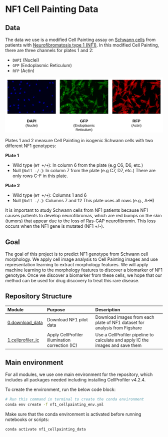 # NF1 Cell Painting Data 

## Data

The data we use is a modified Cell Painting assay on [Schwann cells](https://www.ncbi.nlm.nih.gov/books/NBK544316/) from patients with [Neurofibromatosis type 1 (NF1)](https://medlineplus.gov/genetics/condition/neurofibromatosis-type-1/). 
In this modified Cell Painting, there are three channels for plates 1 and 2:

- `DAPI` (Nuclei)
- `GFP` (Endoplasmic Reticulum)
- `RFP` (Actin)

![Modified_Cell_Painting.png](example_figures/Modified_Cell_Painting.png)

Plates 1 and 2 measure Cell Painting in isogenic Schwann cells with two different NF1 genotypes:

**Plate 1**
- Wild type (`WT +/+`): In column 6 from the plate (e.g C6, D6, etc.)
- Null (`Null -/-`): In column 7 from the plate (e.g C7, D7, etc.)
There are only rows C-F in this plate.

**Plate 2**
- Wild type (`WT +/+`): Columns 1 and 6
- Null (`Null -/-`): Columns 7 and 12
This plate uses all rows (e.g., A-H)

It is important to study Schwann cells from NF1 patients because NF1 causes patients to develop neurofibromas, which are red bumps on the skin (tumors) that appear due to the loss of Ras-GAP neurofibromin. 
This loss occurs when the NF1 gene is mutated (NF1 +/-).

## Goal

The goal of this project is to predict NF1 genotype from Schwann cell morphology. 
We apply cell image analysis to Cell Painting images and use representation learning to extract morphology features.
We will apply machine learning to the morphology features to discover a biomarker of NF1 genotype.
Once we discover a biomarker from these cells, we hope that our method can be used for drug discovery to treat this rare disease.

## Repository Structure

| Module | Purpose | Description |
| :---- | :----- | :---------- |
| [0.download_data](0.download_data/) | Download NF1 pilot data | Download images from each plate of NF1 dataset for analysis from Figshare |
| [1.cellprofiler_ic](1.cellprofiler_ic/) | Apply CellProfiler illumination correction (IC)| Use a CellProfiler pipeline to calculate and apply IC the images and save them |

## Main environment

For all modules, we use one main environment for the repository, which includes all packages needed including installing CellProfiler v4.2.4.

To create the environment, run the below code block:

```bash
# Run this command in terminal to create the conda environment
conda env create -f nf1_cellpainting_env.yml
```

Make sure that the conda environment is activated before running notebooks or scripts:

```bash
conda activate nf1_cellpainting_data
```
